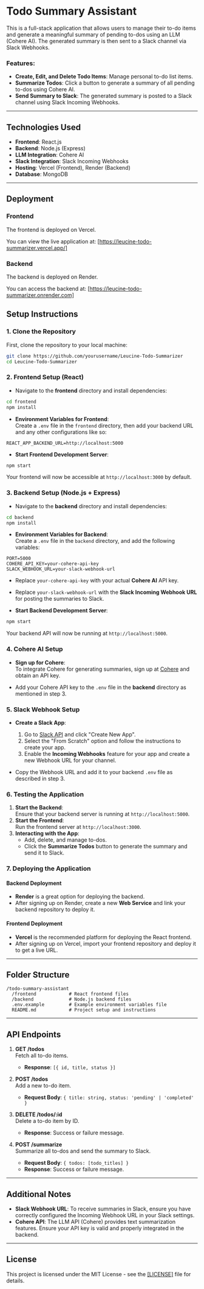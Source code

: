 
# Todo Summary Assistant

This is a full-stack application that allows users to manage their to-do items and generate a meaningful summary of pending to-dos using an LLM (Cohere AI). The generated summary is then sent to a Slack channel via Slack Webhooks.

### Features:
- **Create, Edit, and Delete Todo Items**: Manage personal to-do list items.
- **Summarize Todos**: Click a button to generate a summary of all pending to-dos using Cohere AI.
- **Send Summary to Slack**: The generated summary is posted to a Slack channel using Slack Incoming Webhooks.

---

## Technologies Used

- **Frontend**: React.js
- **Backend**: Node.js (Express)
- **LLM Integration**: Cohere AI
- **Slack Integration**: Slack Incoming Webhooks
- **Hosting**: Vercel (Frontend), Render (Backend)
- **Database**:  MongoDB

---

 
## Deployment

### Frontend
The frontend is deployed on Vercel.

You can view the live application at:
[https://leucine-todo-summarizer.vercel.app/]

### Backend
The backend is deployed on Render.

You can access the backend at:
[https://leucine-todo-summarizer.onrender.com]

## Setup Instructions

### 1. **Clone the Repository**

First, clone the repository to your local machine:

```bash
git clone https://github.com/yourusername/Leucine-Todo-Summarizer
cd Leucine-Todo-Summarizer
```

### 2. **Frontend Setup (React)**

- Navigate to the **frontend** directory and install dependencies:

```bash
cd frontend
npm install
```

- **Environment Variables for Frontend**:  
  Create a `.env` file in the `frontend` directory, then add your backend URL and any other configurations like so:

```env
REACT_APP_BACKEND_URL=http://localhost:5000
```

- **Start Frontend Development Server**:

```bash
npm start
```

Your frontend will now be accessible at `http://localhost:3000` by default.

### 3. **Backend Setup (Node.js + Express)**

- Navigate to the **backend** directory and install dependencies:

```bash
cd backend
npm install
```

- **Environment Variables for Backend**:  
  Create a `.env` file in the `backend` directory, and add the following variables:

```env
PORT=5000
COHERE_API_KEY=your-cohere-api-key
SLACK_WEBHOOK_URL=your-slack-webhook-url
```

  - Replace `your-cohere-api-key` with your actual **Cohere AI** API key.
  - Replace `your-slack-webhook-url` with the **Slack Incoming Webhook URL** for posting the summaries to Slack.

- **Start Backend Development Server**:

```bash
npm start
```

Your backend API will now be running at `http://localhost:5000`.

### 4. **Cohere AI Setup**

- **Sign up for Cohere**:  
  To integrate Cohere for generating summaries, sign up at [Cohere](https://cohere.ai/) and obtain an API key.

- Add your Cohere API key to the `.env` file in the **backend** directory as mentioned in step 3.

### 5. **Slack Webhook Setup**

- **Create a Slack App**:  
  1. Go to [Slack API](https://api.slack.com/apps) and click "Create New App".
  2. Select the "From Scratch" option and follow the instructions to create your app.
  3. Enable the **Incoming Webhooks** feature for your app and create a new Webhook URL for your channel.

- Copy the Webhook URL and add it to your backend `.env` file as described in step 3.

### 6. **Testing the Application**

1. **Start the Backend**:  
   Ensure that your backend server is running at `http://localhost:5000`.
2. **Start the Frontend**:  
   Run the frontend server at `http://localhost:3000`.
3. **Interacting with the App**:  
   - Add, delete, and manage to-dos.
   - Click the **Summarize Todos** button to generate the summary and send it to Slack.

### 7. **Deploying the Application**

#### Backend Deployment

- **Render** is a great option for deploying the backend.  
- After signing up on Render, create a new **Web Service** and link your backend repository to deploy it.

#### Frontend Deployment

- **Vercel** is the recommended platform for deploying the React frontend.  
- After signing up on Vercel, import your frontend repository and deploy it to get a live URL.

---

## Folder Structure

```
/todo-summary-assistant
  /frontend            # React frontend files
  /backend             # Node.js backend files
  .env.example         # Example environment variables file
  README.md            # Project setup and instructions
```

---

## API Endpoints

1. **GET /todos**  
   Fetch all to-do items.
   - **Response**: `[{ id, title, status }]`

2. **POST /todos**  
   Add a new to-do item.
   - **Request Body**: `{ title: string, status: 'pending' | 'completed' }`

3. **DELETE /todos/:id**  
   Delete a to-do item by ID.
   - **Response**: Success or failure message.

4. **POST /summarize**  
   Summarize all to-dos and send the summary to Slack.
   - **Request Body**: `{ todos: [todo_titles] }`
   - **Response**: Success or failure message.

---

## Additional Notes

- **Slack Webhook URL**: To receive summaries in Slack, ensure you have correctly configured the Incoming Webhook URL in your Slack settings.
- **Cohere API**: The LLM API (Cohere) provides text summarization features. Ensure your API key is valid and properly integrated in the backend.

---

## License

This project is licensed under the MIT License - see the [[LICENSE]](https://opensource.org/license/mit) file for details.
